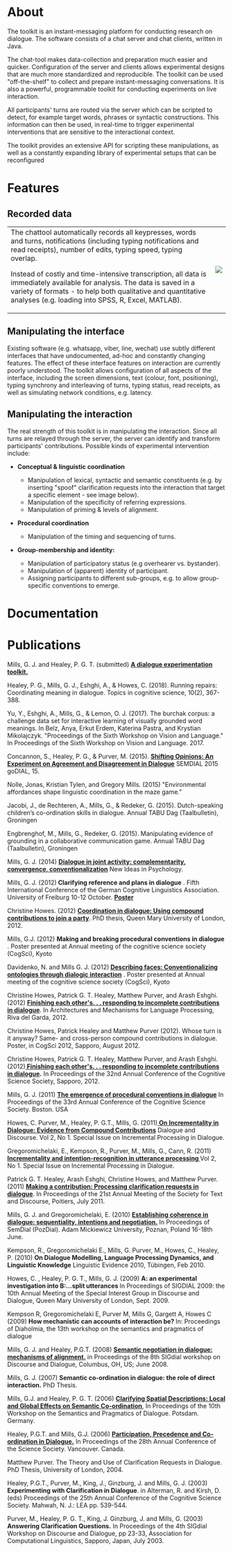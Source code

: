 # About

The toolkit is an instant-messaging platform for conducting research on dialogue. The software consists of a chat server and chat clients, written in Java.

The chat-tool makes data-collection and preparation much easier and quicker. Configuration of the server and clients allows experimental designs that are much more standardized and reproducible.
The toolkit can be used "off-the-shelf" to collect and prepare instant-messaging conversations. It is also a powerful, programmable toolkit for conducting experiments on live interaction.

All participants' turns are routed via the server which can be scripted to detect, for example target words, phrases or syntactic constructions. This information can then be used, in real-time to trigger experimental interventions that are sensitive to the interactional context.

The toolkit provides an extensive API for scripting these manipulations, as well as a constantly expanding library of experimental setups that can be reconfigured

# Features

## Recorded data

<table>
   <tr>
    <td>The chattool automatically records all keypresses, words and turns, notifications (including typing notifications and read receipts), number of edits, typing speed, typing overlap.

Instead of costly and time-intensive transcription, all data is immediately available for analysis. The data is saved in a variety of formats - to help both qualitative and quantitative analyses (e.g. loading into SPSS, R, Excel, MATLAB).
</td>
    <td><img align="right" src="https://raw.githubusercontent.com/gjmills/dialoguetoolkit/master/documentation/imgs/feature-image-2.png"></td>
  </tr>
</table>

## Manipulating the interface

Existing software (e.g. whatsapp, viber, line, wechat) use subtly different interfaces that have undocumented, ad-hoc and constantly changing features. The effect of these interface features on interaction are currently poorly understood.
The toolkit allows configuration of all aspects of the interface, including the screen dimensions, text (colour, font, positioning), typing synchrony and interleaving of turns, typing status, read receipts, as well as simulating network conditions, e.g. latency. 



## Manipulating the interaction

The real strength of this toolkit is in manipulating the interaction. Since all turns are relayed through the server, the server can identify and transform participants' contributions. Possible kinds of experimental intervention include: 

* **Conceptual & linguistic coordination**

  * Manipulation of lexical, syntactic and semantic constituents (e.g. by inserting "spoof" clarification requests into the  interaction that target a specific element - see image below).
  * Manipulation of the specificity of referring expressions.
  * Manipulation of priming & levels of alignment.
  <p>
 
* **Procedural coordination**
  * Manipulation of the timing and sequencing of turns.
    <p>
 
* **Group-membership and identity:**
  * Manipulation of participatory status (e.g overhearer vs. bystander).
  * Manipulation of (apparent) identity of participant.
  * Assigning participants to different sub-groups, e.g. to allow group-specific conventions to emerge.
  <p>


# Documentation


# Publications

<p>Mills, G. J. and Healey, P. G. T. (submitted) <a href = "http://homepages.inf.ed.ac.uk/gmills/MillsHealey2013Submission.pdf"><B>A dialogue experimentation toolkit.</B></A>
   




<p>Healey, P. G., Mills, G. J., Eshghi, A., & Howes, C. (2018). Running repairs: Coordinating meaning in dialogue. Topics in cognitive science, 10(2), 367-388.</p>   

<p> Yu, Y., Eshghi, A., Mills, G., & Lemon, O. J. (2017). The burchak corpus: a challenge data set for interactive learning of visually grounded word meanings. In Belz, Anya, Erkut Erdem, Katerina Pastra, and Krystian Mikolajczyk. "Proceedings of the Sixth Workshop on Vision and Language." In Proceedings of the Sixth Workshop on Vision and Language. 2017.</P>


<p>Concannon, S., Healey, P. G., & Purver, M. (2015). <a href = "./publications/concannon-et-al15semdialexp.pdf"><b>Shifting Opinions: An Experiment on Agreement and Disagreement in Dialogue</b></a> SEMDIAL 2015 goDIAL, 15.</p>
         
<p>Nolle, Jonas, Kristian Tylen, and Gregory Mills. (2015) "Environmental affordances shape linguistic coordination in the maze game." </p>
         
<p>Jacobi, J., de Rechteren, A., Mills, G., & Redeker, G. (2015). Dutch-speaking children’s co-ordination skills in dialogue. Annual TABU Dag (Taalbulletin), Groningen </p>
         
<p>Engbrenghof, M., Mills, G., Redeker, G. (2015). Manipulating evidence of grounding in a collaborative communication game. Annual TABU Dag (Taalbulletin), Groningen </p>
          
<p>Mills, G. J. (2014) <a href = "http://dx.doi.org/10.1016/j.newideapsych.2013.03.006"><B>Dialogue in joint activity: complementarity, convergence, conventionalization</B></A> New Ideas in Psychology.</p>

<P>Mills,  G. J.  (2012)<B> Clarifying reference and plans in dialogue</B> . Fifth International Conference of the German Cognitive Linguistics Association. University of Freiburg 10-12 October. <A HREF = "./publications/Mills2013Intentions.pdf"><b>Poster</b></A></P>

<P>Christine Howes. (2012) <B><A HREF = "https://qmro.qmul.ac.uk/jspui/handle/123456789/2486"> Coordination in dialogue: Using compound contributions to join a party</A></B>. PhD thesis, Queen Mary University of London, 2012. </P> 
         
<P> Mills, G.J.  (2012) <B> Making and breaking procedural conventions in dialogue</B> . Poster presented at Annual meeting of the cognitive science society (CogSci), Kyoto</P>

<P> Davidenko, N. and Mills G. J.  (2012)<B> <A HREF ="./publications/davidenkoMills2012-Facecomms.pdf"> Describing faces: Conventionalizing ontologies through dialogic interaction</B></A> . Poster presented at Annual meeting of the cognitive science society (CogSci), Kyoto</P>

<P>Christine Howes, Patrick G. T. Healey, Matthew Purver, and Arash Eshghi. (2012) <B><A HREF= "http://www.eecs.qmul.ac.uk/~mpurver/papers/howes-et-al12amlap.pdf"> Finishing each other's. . . responding to incomplete contributions in dialogue</A></B>. In Architectures and Mechanisms for Language Processing, Riva del Garda, 2012. </P>

<P>Christine Howes, Patrick Healey and Matthew Purver (2012).  Whose turn is it anyway? Same- and cross-person compound contributions in dialogue. Poster, in CogSci 2012, Sapporo, August 2012. </P>

<P>Christine Howes, Patrick G. T. Healey, Matthew Purver, and Arash Eshghi. (2012)<B><A HREF = "http://mindmodeling.org/cogsci2012/papers/0094/paper0094.pdf"> Finishing each other's. . . responding to incomplete contributions in dialogue</A>.</B> In Proceedings of the 32nd Annual Conference of the Cognitive Science Society, Sapporo, 2012. </P>

<p>Mills, G. J. (2011) <a href = "./publications/Mills_2011_Procedural.pdf"><B>The emergence of procedural conventions in dialogue</B></A> In Proceedings of the 33rd Annual Conference of the Cognitive Science Society. Boston. USA</P>

<p>Howes, C. Purver, M., Healey, P. G.T., Mills, G. (2011)<A HREF = "./publications/d&d2011a.pdf"><B> On Incrementality in Dialogue: Evidence from Compound Contributions</B></A> Dialogue and Discourse. Vol 2, No 1. Special Issue on Incremental Processing in Dialogue.</P>

<p>Gregoromichelaki, E., Kempson, R., Purver, M., Mills, G., Cann, R. (2011)<A HREF = "./publications/d&d2011b.pdf"> <B>Incrementality and intention-recognition in utterance processing </B></A>Vol 2, No 1. Special Issue on Incremental Processing in Dialogue.</p>

<p>Patrick G. T. Healey, Arash Eshghi, Christine Howes, and Matthew Purver.(2011) <B><A HREF ="http://www.eecs.qmul.ac.uk/~mpurver/papers/healey-et-al11std.pdf">Making a contribution: Processing clarification requests in dialogue</A></B>. In Proceedings of the 21st Annual Meeting of the Society for Text and Discourse, Poitiers, July 2011. </P>

<p>Mills, G. J. and Gregoromichelaki, E. (2010) <B> <A HREF = semdial2010.pdf>Establishing coherence in dialogue: sequentiality, intentions and negotiation.</A></B> In Proceedings of SemDial (PozDial). Adam Mickiewicz University, Poznan, Poland 16-18th June. </p>

<p>Kempson, R., Gregoromichelaki E., Mills, G. Purver, M., Howes, C., Healey, P. (2010) <B>On Dialogue Modelling, Language Processing Dynamics, and Linguistic Knowledge</B> Linguistic Evidence 2010, Tübingen, Feb 2010. </P>

<p>Howes, C. , Healey, P. G. T., Mills, G. J. (2009) <B> A: an experimental investigation into B:...split utterances </B> In Proceedings of SIGDIAL 2009: the 10th Annual Meeting of the Special Interest Group in Discourse and Dialogue, Queen Mary University of London, Sept. 2009.

<p>Kempson R, Gregoromichelaki E, Purver M, Mills G, Gargett A, Howes C (2009) <B> How mechanistic can accounts of interaction be? </B> In: Proceedings of Diaholmia, the 13th workshop on the semantics and pragmatics of dialogue</p>

<p>Mills, G. J. and Healey, P.G.T. (2008) <B><A HREF = "./publications/MillsHealey2008_Alignment.pdf">Semantic negotiation in dialogue: mechanisms of alignment.</B></A> in Proceedings of the 8th SIGdial workshop on Discourse and Dialogue, Columbus, OH, US; June 2008.</P>

<P>Mills, G. J. (2007) <B>Semantic co-ordination in dialogue: the role of direct interaction.</B>  PhD Thesis. </P>


<p>Mills, G.J. and Healey, P. G. T. (2006) <B><A HREF = "./publications/MillsHealey_2006_Clarification.pdf">Clarifying Spatial Descriptions: Local and Global Effects on Semantic Co-ordination</B></A>, In Proceedings of the 10th Workshop on the Semantics and Pragmatics of Dialogue. Potsdam. Germany.</P>

<p>Healey, P.G.T. and Mills, G.J. (2006) <B><A HREF = "./publications/HealeyMills_2006_ParticipationPrecedence.pdf">Participation, Precedence and Co-ordination in Dialogue.</B></A> In Proceedings of the 28th Annual Conference of the  Science Society. Vancouver. Canada.</p>

<P>Matthew Purver. The Theory and Use of Clarification Requests in Dialogue. PhD Thesis, University of London, 2004. </P>

<p>Healey, P.G.T., Purver, M., King, J., Ginzburg, J. and Mills, G. J. (2003) <B> Experimenting with Clarification in Dialogue</B>. in Alterman, R. and Kirsh, D. (eds) Proceedings of the 25th Annual Conference of the Cognitive Science Society. Mahwah, N. J.: LEA pp. 539-544.</p>


<p>Purver, M., Healey, P. G. T., King, J. Ginzburg, J. and Mills, G. (2003) <B>Answering Clarification Questions.</B> In Proceedings of the 4th SIGdial Workshop on Discourse and Dialogue, pp 23-33, Association for Computational Linguistics, Sapporo, Japan, July 2003.</P>

  
  



